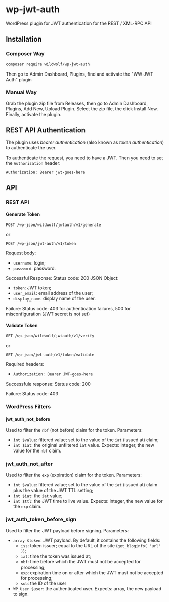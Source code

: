 # wp-jwt-auth

WordPress plugin for JWT authentication for the REST / XML-RPC API

## Installation

### Composer Way

```bash
composer require wildwolf/wp-jwt-auth
```

Then go to Admin Dashboard, Plugins, find and activate the "WW JWT Auth" plugin

### Manual Way

Grab the plugin zip file from Releases, then go to Admin Dashboard, Plugins, Add New, Upload Plugin. Select the zip file, the click Install Now. Finally, activate the plugin.

## REST API Authentication

The plugin uses *bearer authentication* (also known as *token authentication*) to authenticate the user.

To authenticate the request, you need to have a JWT. Then you need to set the `Authorization` header:

```
Authorization: Bearer jwt-goes-here
```

## API

### REST API

#### Generate Token

`POST /wp-json/wildwolf/jwtauth/v1/generate`

or

`POST /wp-json/jwt-auth/v1/token`

Request body:
* `username`: login;
* `password`: password.

Successful Response:
Status code: 200
JSON Object:
* `token`: JWT token;
* `user_email`: email address of the user;
* `display_name`: display name of the user.

Failure:
Status code: 403 for authentication failures, 500 for misconfiguration (JWT secret is not set)

#### Validate Token

`GET /wp-json/wildwolf/jwtauth/v1/verify`

or

`GET /wp-json/jwt-auth/v1/token/validate`

Required headers:
* `Authorization: Bearer JWT-goes-here`

Successfule response:
Status code: 200

Failure:
Status code: 403

### WordPress Filters

#### jwt_auth_not_before

Used to filter the `nbf` (not before) claim for the token.
Parameters:
* `int $value`: filtered value; set to the value of the `iat` (issued at) claim;
* `int $iat`: the original unfiltered `iat` value.
Expects: integer, the new value for the `nbf` claim.

### jwt_auth_not_after

Used to filter the `exp` (expiration) claim for the token.
Parameters:
* `int $value`: filtered value; set to the value of the `iat` (issued at) claim plus the value of the JWT TTL setting;
* `int $iat`: the `iat` value;
* `int $ttl`: the JWT time to live value.
Expects: integer, the new value for the `exp` claim.

### jwt_auth_token_before_sign

Used to filter the JWT payload before signing.
Parameters:
* `array $token`: JWT payload. By default, it contains the following fields:
  * `iss`: token issuer; equal to the URL of the site (`get_bloginfo( 'url' )`);
  * `iat`: time the token was issued at;
  * `nbf`: time before which the JWT must not be accepted for processing;
  * `exp`: expiration time on or after which the JWT must not be accepted for processing;
  * `sub`: the ID of the user
* `WP_User $user`: the authenticated user.
Expects: array, the new payload to sign.
